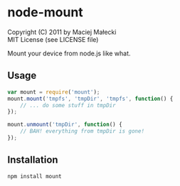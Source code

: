 # node-mount
Copyright (C) 2011 by Maciej Małecki  
MIT License (see LICENSE file)

Mount your device from node.js like what.

## Usage

```javascript
var mount = require('mount');
mount.mount('tmpfs', 'tmpDir', 'tmpfs', function() {
	// ... do some stuff in tmpDir
});

mount.unmount('tmpDir', function() {
	// BAH! everything from tmpDir is gone!
});
```

## Installation

    npm install mount

